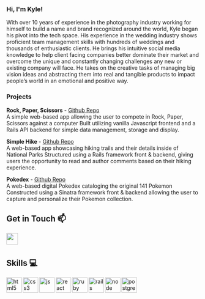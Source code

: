 ### Hi, I'm Kyle!

With over 10 years of experience in the photography industry working for himself to build a name and brand recognized around the world, Kyle began his pivot into the tech space. His experience in the wedding industry shows proficient team management skills with hundreds of weddings and thousands of enthusiastic clients. He brings his intuitive social media knowledge to help client facing companies better dominate their market and overcome the unique and constantly changing challenges any new or existing company will face. He takes on the creative tasks of managing big vision ideas and abstracting them into real and tangible products to impact people’s world in an emotional and positive way. 

### Projects

**Rock, Paper, Scissors** - [Github Repo](https://github.com/microjupiter/rock_paper_scissors)
<br>
A simple web-based app allowing the user to compete in Rock, Paper, Scissors against a computer 
Built utilizing vanilla Javascript frontend and a Rails API backend for simple data management, storage and display.

**Simple Hike** - [Github Repo](https://github.com/microjupiter/simplehike)
<br>
A web-based app showcasing hiking trails and their details inside of National Parks 
Structured using a Rails framework front & backend, giving users the opportunity to read and author comments based on their hiking experience.

**Pokedex** - [Github Repo](https://github.com/microjupiter/pokedex)
<br>
A web-based digital Pokedex cataloging the original 141 Pokemon
Constructed using a Sinatra framework front & backend allowing the user to capture and personalize their Pokemon collection.
## Get in Touch :mailbox:

<p>
  <a href="https://www.linkedin.com/in/kylecwilson90/" target="blank"><img align="left" src="https://cdn.jsdelivr.net/npm/simple-icons@3.0.1/icons/linkedin.svg" height="30" width="30" /></a>
 </p>
 
 <br />
 &emsp;
 
## Skills :computer:

<p align="left">
  <img src="https://cdn.jsdelivr.net/gh/devicons/devicon@v2.11.0/devicon.min.css size=128&color=currentColor" alt="html5" align="left" width="40" height="40"/>
  <img src="https://icongr.am/devicon/css3-plain.svg?size=128&color=currentColor" alt="css3" align="left" width="40" height="40"/>
  <img src="https://icongr.am/devicon/javascript-plain.svg?size=128&color=currentColor" alt="js" align="left" width="40" height="40"/>
  <img src="https://i.imgur.com/rTNkWSQ.png" alt="react" align="left" width="40" height="40"/>
  <img src="https://icongr.am/devicon/ruby-plain.svg?size=128&color=currentColor" alt="ruby" align="left" width="40" height="40"/>
  <img src="https://icongr.am/devicon/rails-plain-wordmark.svg?size=128&color=currentColor" alt="rails" align="left" width="40" height="40"/>
  <img src="https://icongr.am/devicon/nodejs-plain-wordmark.svg?size=128&color=currentColor" alt="node" align="left" width="40" height="40"/>
  <img src="https://icongr.am/devicon/postgresql-plain.svg?size=128&color=currentColor" alt="postgres" align="left" width="40" height="40"/>
</p>

<br />
&emsp;

